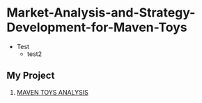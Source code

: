 # Market-Analysis-and-Strategy-Development-for-Maven-Toys
* Test
  * test2

## My Project
1. [MAVEN TOYS ANALYSIS](https://drive.google.com/file/d/1Ww_0zNW7MFBCajMN8tBCgdR-YltXqIe5/view?usp=drive_link)
